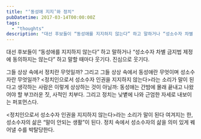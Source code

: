 ```yaml
---
title: "‘동성애 지지’와 정치"
pubDatetime: 2017-03-14T00:00:00Z
tags:
  - "thoughts"
description: "대선 후보들이 “동성애를 지지하지 않는다” 하고 말하거나 “성소수자 차별 금지법 제정에 동의하지는 않는다” 하고 말할 때마다 웃기다."
---
```


대선 후보들이 “동성애를 지지하지 않는다” 하고 말하거나 “성소수자 차별 금지법 제정에 동의하지는 않는다” 하고 말할 때마다 웃기다. 진심으로 웃기다.

그들 상상 속에서 정치란 무엇일까? 그리고 그들 상상 속에서 동성애란 무엇이며 성소수자란 무엇일까? &lt;정치인으로서 성소수자 인권을 지지하지 않는다&gt;라는 소리가 말이 된다고 생각하는 사람은 이렇게 상상하는 것이 아닐까: 동성애는 간밤에 몰래 끝내고 나왔어야 할 부끄러운 짓, 사적인 치부다. 그리고 정치는 낮볕에 나와 근엄한 자세로 내보이는 퍼포먼스다.

&lt;정치인으로서 성소수자 인권을 지지하지 않는다&gt;라는 소리가 말이 된다 여겨지는 한, 성소수자의 삶은 “말이 안되는 생활”이 된다. 정치 속에서 성소수자의 삶을 의미 있게 꿰어낼 수를 박탈당한다.
